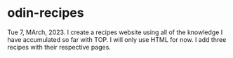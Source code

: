 # odin-recipes

Tue 7, MArch, 2023.
I create a recipes website using all of the knowledge I have accumulated so far with TOP. I will only use HTML for now.
I add three recipes with their respective pages.